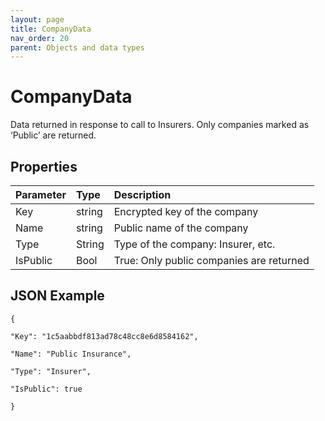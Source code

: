 ```yaml
---
layout: page
title: CompanyData
nav_order: 20
parent: Objects and data types
---
```


# CompanyData

Data returned in response to call to Insurers. Only companies marked as ‘Public’ are returned.

## Properties

| Parameter | Type   | Description                                                 |
|:----------|:-------|:------------------------------------------------------------|
| Key | string | Encrypted key of the company |
| Name | string | Public name of the company |
| Type | String | Type of the company: Insurer, etc. |
| IsPublic | Bool | True: Only public companies are returned |

## JSON Example

```
{

"Key": "1c5aabbdf813ad78c48cc8e6d8584162",

"Name": "Public Insurance",

"Type": "Insurer",

"IsPublic": true

}
```
